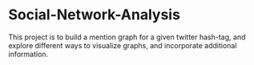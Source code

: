 # Social-Network-Analysis
This project is to build a mention graph for a given twitter hash-tag, and explore different
ways to visualize graphs, and incorporate additional information.
